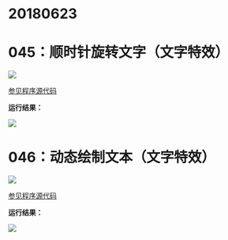 # 20180623

# 045：顺时针旋转文字（文字特效）

<img src="http://image.renkaigis.com/keepcoding/2018062301.png">

<a href="https://github.com/renkaigis/KeepCoding/tree/master/2018/06/23" target="_blank">参见程序源代码</a>

**运行结果：**

<img src="http://image.renkaigis.com/keepcoding/2018062302.png">

# 046：动态绘制文本（文字特效）

<img src="http://image.renkaigis.com/keepcoding/2018062303.png">

<a href="https://github.com/renkaigis/KeepCoding/tree/master/2018/06/23" target="_blank">参见程序源代码</a>

**运行结果：**

<img src="http://image.renkaigis.com/keepcoding/2018062304.png">